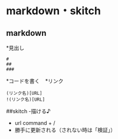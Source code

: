 # markdown・skitch
## markdown

*見出し
```
#
##
###
```
*コードを書く
``` ```
*リンク
```
(リンク名)[URL]
!(リンク名)[URL]
```

##skitch
-描ける♪
- url command + /
- 勝手に更新される（されない時は「検証」）